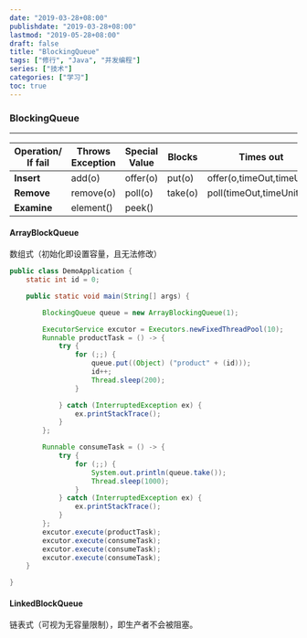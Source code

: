 ```yaml
---
date: "2019-03-28+08:00"
publishdate: "2019-03-28+08:00"
lastmod: "2019-05-28+08:00"
draft: false
title: "BlockingQueue"
tags: ["修行", "Java", "并发编程"]
series: ["技术"]
categories: ["学习"]
toc: true
---
```



### BlockingQueue

---

| Operation/ If fail | Throws Exception | Special Value | Blocks  | Times out                 |      |
| ------------------ | ---------------- | ------------- | ------- | ------------------------- | ---- |
| **Insert**         | add(o)           | offer(o)      | put(o)  | offer(o,timeOut,timeUnit) |      |
| **Remove**         | remove(o)        | poll(o)       | take(o) | poll(timeOut,timeUnit)    |      |
| **Examine**        | element()        | peek()        |         |                           |      |

#### ArrayBlockQueue

数组式（初始化即设置容量，且无法修改）


```java
public class DemoApplication {
	static int id = 0;

	public static void main(String[] args) {

		BlockingQueue queue = new ArrayBlockingQueue(1);

		ExecutorService excutor = Executors.newFixedThreadPool(10);
		Runnable productTask = () -> {
			try {
				for (;;) {
					queue.put((Object) ("product" + (id)));
					id++;
					Thread.sleep(200);
				}

			} catch (InterruptedException ex) {
				ex.printStackTrace();
			}
		};

		Runnable consumeTask = () -> {
			try {
				for (;;) {
					System.out.println(queue.take());
					Thread.sleep(1000);
				}
			} catch (InterruptedException ex) {
				ex.printStackTrace();
			}
		};
		excutor.execute(productTask);
		excutor.execute(consumeTask);
		excutor.execute(consumeTask);
		excutor.execute(consumeTask);
	}

}
```

#### LinkedBlockQueue

链表式（可视为无容量限制），即生产者不会被阻塞。
